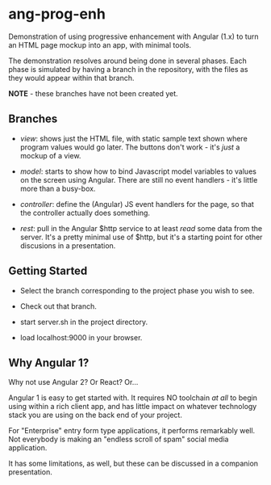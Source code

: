 # ang-prog-enh
Demonstration of using progressive enhancement with Angular (1.x)
to turn an HTML page mockup into an app, with minimal tools.

The demonstration resolves around being done in several phases.
Each phase is simulated by having a branch in the repository,
with the files as they would appear within that branch.

**NOTE** - these branches have not been created yet.

## Branches

* *view*: shows just the HTML file,
with static sample text shown where program values would go later.
The buttons don't work - it's *just* a mockup of a view.

* *model*: starts to show how to bind Javascript model variables
to values on the screen using Angular.
There are still no event handlers - it's little more than a busy-box.

* *controller*: define the (Angular) JS event handlers for the page,
so that the controller actually does something.

* *rest*: pull in the Angular $http service
to at least *read* some data from the server.
It's a pretty minimal use of $http,
but it's a starting point for other discusions in a presentation.

## Getting Started

* Select the branch corresponding to the project phase you wish to see.

* Check out that branch.

* start server.sh in the project directory.

* load localhost:9000 in your browser.

## Why Angular 1?

Why not use Angular 2?  Or React?  Or...

Angular 1 is easy to get started with.  It requires NO toolchain *at all*
to begin using within a rich client app,
and has little impact on whatever technology stack you are using
on the back end of your project.

For "Enterprise" entry form type applications,
it performs remarkably well.
Not everybody is making an "endless scroll of spam"
social media application.

It has some limitations, as well,
but these can be discussed in a companion presentation.

